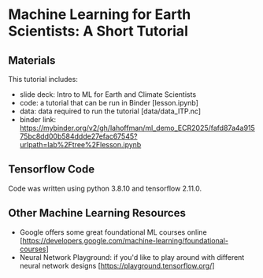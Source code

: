 # Machine Learning for Earth Scientists: A Short Tutorial

## Materials

This tutorial includes:
- slide deck: Intro to ML for Earth and Climate Scientists
- code: a tutorial that can be run in Binder [lesson.ipynb]
- data: data required to run the tutorial [data/data_ITP.nc]
- binder link: https://mybinder.org/v2/gh/lahoffman/ml_demo_ECR2025/fafd87a4a91575bc8dd00b584ddde27efac67545?urlpath=lab%2Ftree%2Flesson.ipynb

## Tensorflow Code

Code was written using python 3.8.10 and tensorflow 2.11.0.

## Other Machine Learning Resources

- Google offers some great foundational ML courses online [https://developers.google.com/machine-learning/foundational-courses]
- Neural Network Playground: if you'd like to play around with different neural network designs [https://playground.tensorflow.org/]
